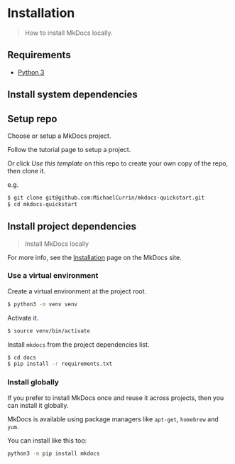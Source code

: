 # Installation
> How to install MkDocs locally.


## Requirements

- [Python 3](https://www.python.org/)


## Install system dependencies

<script src="https://gist.github.com/MichaelCurrin/57caae30bd7b0991098e9804a9494c23.js"></script>


## Setup repo

Choose or setup a MkDocs project.


Follow the tutorial page to setup a project.

Or click _Use this template_ on this repo to create your own copy of the repo, then clone it.

e.g.

```sh
$ git clone git@github.com:MichaelCurrin/mkdocs-quickstart.git
$ cd mkdocs-quickstart
```


## Install project dependencies
> Install MkDocs locally

For more info, see the [Installation](https://www.mkdocs.org/#installation) page on the MkDocs site.

### Use a virtual environment

Create a virtual environment at the project root.

```sh
$ python3 -m venv venv
```

Activate it.

```sh
$ source venv/bin/activate
```

Install `mkdocs` from the project dependencies list.

```sh
$ cd docs
$ pip install -r requirements.txt
```


### Install globally

If you prefer to install MkDocs once and reuse it across projects, then you can install it globally.

MkDocs is available using package managers like `apt-get`, `homebrew` and `yum`.

You can install like this too:

```sh
python3 -m pip install mkdocs
```

